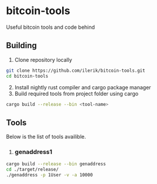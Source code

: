 # bitcoin-tools
Useful bitcoin tools and code behind

## Building
1. Clone repository locally
~~~ sh
git clone https://github.com/ilerik/bitcoin-tools.git
cd bitcoin-tools
~~~
2. Install nightly rust compiler and cargo package manager
3. Build required tools from project folder using cargo
~~~ sh
cargo build --release --bin <tool-name>
~~~

## Tools
Below is the list of tools availible.

1. ### genaddress1
~~~sh
cargo build --release --bin genaddress
cd ./target/release/
./genaddress -p 1User -v -a 10000
~~~
